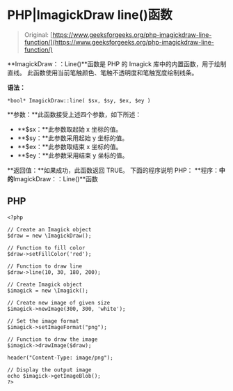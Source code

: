 # PHP|ImagickDraw line()函数

> Original: [https://www.geeksforgeeks.org/php-imagickdraw-line-function/](https://www.geeksforgeeks.org/php-imagickdraw-line-function/)

**ImagickDraw：：Line()**函数是 PHP 的 Imagick 库中的内置函数，用于绘制直线。 此函数使用当前笔触颜色、笔触不透明度和笔触宽度绘制线条。

**语法：**

```
*bool* ImagickDraw::line( $sx, $sy, $ex, $ey )
```

**参数：**此函数接受上述四个参数，如下所述：

*   **$sx：**此参数取起始 x 坐标的值。
*   **$sy：**此参数采用起始 y 坐标的值。
*   **$ex：**此参数取结束 x 坐标的值。
*   **$ey：**此参数采用结束 y 坐标的值。

**返回值：**如果成功，此函数返回 TRUE。
下面的程序说明 PHP：
**程序：**中的**ImagickDraw：：Line()**函数

## PHP

```
<?php

// Create an Imagick object
$draw = new \ImagickDraw();

// Function to fill color
$draw->setFillColor('red');

// Function to draw line
$draw->line(10, 30, 180, 200);

// Create Imagick object
$imagick = new \Imagick();

// Create new image of given size
$imagick->newImage(300, 300, 'white');

// Set the image format
$imagick->setImageFormat("png");

// Function to draw the image
$imagick->drawImage($draw);

header("Content-Type: image/png");

// Display the output image   
echo $imagick->getImageBlob();
?>
```